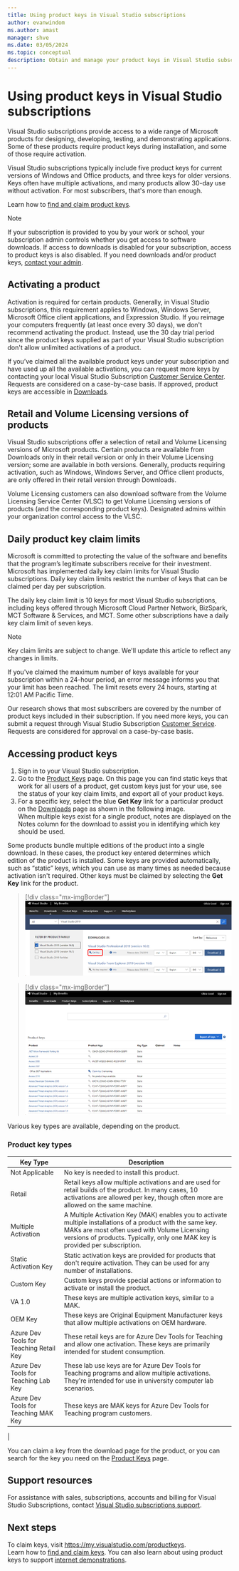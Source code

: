 ```yaml
---
title: Using product keys in Visual Studio subscriptions
author: evanwindom
ms.author: amast
manager: shve
ms.date: 03/05/2024
ms.topic: conceptual
description: Obtain and manage your product keys in Visual Studio subscriptions for products that require keys for installation or activation.
---
```


# Using product keys in Visual Studio subscriptions

Visual Studio subscriptions provide access to a wide range of Microsoft products for designing, developing, testing, and demonstrating applications. Some of these products require product keys during installation, and some of those require activation.

Visual Studio subscriptions typically include five product keys for current versions of Windows and Office products, and three keys for older versions.
Keys often have multiple activations, and many products allow 30-day use without activation.  For most subscribers, that's more than enough.  

Learn how to [find and claim product keys](find-keys.md). 

> [!NOTE]
> If your subscription is provided to you by your work or school, your subscription admin controls whether you get access to software downloads.  If access to downloads is disabled for your subscription, access to product keys is also disabled.  If you need downloads and/or product keys, [contact your admin](contact-my-admin.md).

## Activating a product

Activation is required for certain products.  Generally, in Visual Studio subscriptions, this requirement applies to Windows, Windows Server, Microsoft Office client applications, and Expression Studio. If you reimage your computers frequently (at least once every 30 days), we don't recommend activating the product. Instead, use the 30 day trial period since the product keys supplied as part of your Visual Studio subscription don't allow unlimited activations of a product.

If you’ve claimed all the available product keys under your subscription and have used up all the available activations, you can request more keys by contacting your local Visual Studio Subscription [Customer Service Center](https://visualstudio.microsoft.com/subscriptions/support/). Requests are considered on a case-by-case basis. If approved, product keys are accessible in [Downloads](https://my.visualstudio.com/downloads).

## Retail and Volume Licensing versions of products

Visual Studio subscriptions offer a selection of retail and Volume Licensing versions of Microsoft products. Certain products are available from Downloads only in their retail version or only in their Volume Licensing version; some are available in both versions. Generally, products requiring activation, such as Windows, Windows Server, and Office client products, are only offered in their retail version through Downloads.

Volume Licensing customers can also download software from the Volume Licensing Service Center (VLSC) to get Volume Licensing versions of products (and the corresponding product keys).  Designated admins within your organization control access to the VLSC.

## Daily product key claim limits

Microsoft is committed to protecting the value of the software and benefits that the program’s legitimate subscribers receive for their investment. Microsoft has implemented daily key claim limits for Visual Studio subscriptions. Daily key claim limits restrict the number of keys that can be claimed per day per subscription.

The daily key claim limit is 10 keys for most Visual Studio subscriptions, including keys offered through Microsoft Cloud Partner Network, BizSpark, MCT Software & Services, and MCT. Some other subscriptions have a daily key claim limit of seven keys.

> [!NOTE]
> Key claim limits are subject to change. We'll update this article to reflect any changes in limits.

If you've claimed the maximum number of keys available for your subscription within a 24-hour period, an error message informs you that your limit has been reached. The limit resets every 24 hours, starting at 12:01 AM Pacific Time.

Our research shows that most subscribers are covered by the number of product keys included in their subscription. If you need more keys, you can submit a request through Visual Studio Subscription [Customer Service](https://visualstudio.microsoft.com/subscriptions/support/).  Requests are considered for approval on a case-by-case basis.

## Accessing product keys

1. Sign in to your Visual Studio subscription. 
2. Go to the [Product Keys](https://my.visualstudio.com/productkeys?wt.mc_id=o~msft~docs) page. On this page you can find static keys that work for all users of a product, get custom keys just for your use, see the status of your key claim limits, and export all of your product keys. 
3. For a specific key, select the blue **Get Key** link for a particular product on the [Downloads](https://my.visualstudio.com/downloads) page as shown in the following image.  
   When multiple keys exist for a single product, notes are displayed on the Notes column for the download to assist you in identifying which key should be used.

Some products bundle multiple editions of the product into a single download. In these cases, the product key entered determines which edition of the product is installed.
Some keys are provided automatically, such as “static” keys, which you can use as many times as needed because activation isn't required. Other keys must be claimed by selecting the **Get Key** link for the product.
> [!div class="mx-imgBorder"]
> ![Get Key from Downloads Page](_img/product-keys/download-get-key.png "Screenshot of the download page for Visual Studio Professional 2019.  The Get key link is highlighted.")

> [!div class="mx-imgBorder"]
> ![Product Keys Page](_img/product-keys/product-keys-page.png "Screenshot of the Product keys page on the subscription portal.")

Various key types are available, depending on the product.

### Product key types

|  Key Type | Description  |
|-----------|--------------|
|  Not Applicable  |  No key is needed to install this product. |
|  Retail |  Retail keys allow multiple activations and are used for retail builds of the product. In many cases, 10 activations are allowed per key, though often more are allowed on the same machine. |
|  Multiple Activation |  A Multiple Activation Key (MAK) enables you to activate multiple installations of a product with the same key. MAKs are most often used with Volume Licensing versions of products. Typically, only one MAK key is provided per subscription. |
|  Static Activation Key |  Static activation keys are provided for products that don't require activation. They can be used for any number of installations. |
|  Custom Key  |  Custom keys provide special actions or information to activate or install the product. |
|  VA 1.0  |  These keys are multiple activation keys, similar to a MAK. |
|  OEM Key |  These keys are Original Equipment Manufacturer keys that allow multiple activations on OEM hardware. |
|  Azure Dev Tools for Teaching Retail Key |  These retail keys are for Azure Dev Tools for Teaching and allow one activation. These keys are primarily intended for student consumption. |
|  Azure Dev Tools for Teaching Lab Key |  These lab use keys are for Azure Dev Tools for Teaching programs and allow multiple activations. They're intended for use in university computer lab scenarios. |
|  Azure Dev Tools for Teaching MAK Key |  These keys are MAK keys for Azure Dev Tools for Teaching program customers. |
|

You can claim a key from the download page for the product, or you can search for the key you need on the [Product Keys](https://my.visualstudio.com/productkeys) page.

## Support resources

For assistance with sales, subscriptions, accounts and billing for Visual Studio Subscriptions, contact [Visual Studio subscriptions support](https://aka.ms/vssubscriberhelp).

## Next steps

To claim keys, visit https://my.visualstudio.com/productkeys.  
Learn how to [find and claim keys](find-keys.md).
You can also learn about using product keys to support [internet demonstrations](internet-demos.md).
